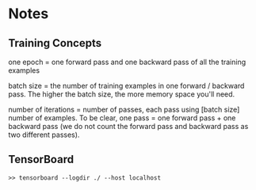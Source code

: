 # Notes

## Training Concepts
one epoch = one forward pass and one backward pass of all the training examples

batch size = the number of training examples in one forward / backward pass. The higher the batch size, the more memory space you'll need.

number of iterations = number of passes, each pass using [batch size] number of examples. To be clear, one pass = one forward pass + one backward pass (we do not count the forward pass and backward pass as two different passes).

## TensorBoard
```
>> tensorboard --logdir ./ --host localhost 
```
